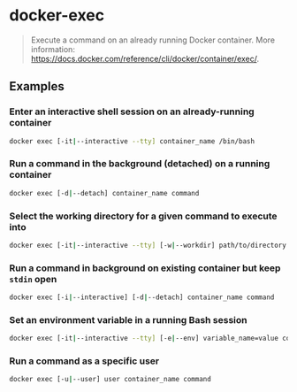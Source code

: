 # docker-exec

> Execute a command on an already running Docker container. More information: <https://docs.docker.com/reference/cli/docker/container/exec/>.

## Examples

### Enter an interactive shell session on an already-running container

```bash
docker exec [-it|--interactive --tty] container_name /bin/bash
```

### Run a command in the background (detached) on a running container

```bash
docker exec [-d|--detach] container_name command
```

### Select the working directory for a given command to execute into

```bash
docker exec [-it|--interactive --tty] [-w|--workdir] path/to/directory container_name command
```

### Run a command in background on existing container but keep `stdin` open

```bash
docker exec [-i|--interactive] [-d|--detach] container_name command
```

### Set an environment variable in a running Bash session

```bash
docker exec [-it|--interactive --tty] [-e|--env] variable_name=value container_name /bin/bash
```

### Run a command as a specific user

```bash
docker exec [-u|--user] user container_name command
```

